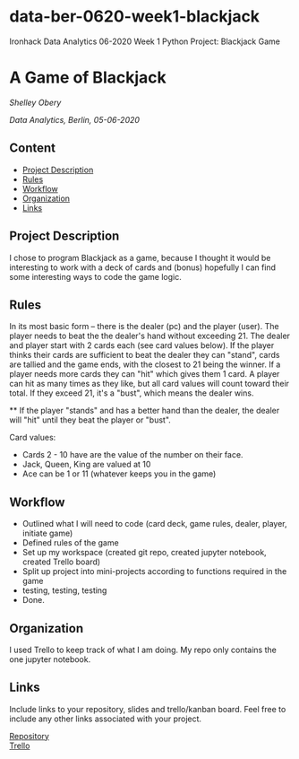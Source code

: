 # data-ber-0620-week1-blackjack
Ironhack Data Analytics 06-2020 Week 1 Python Project: Blackjack Game

# A Game of Blackjack
*Shelley Obery*

*Data Analytics, Berlin, 05-06-2020*

## Content
- [Project Description](#project-description)
- [Rules](#rules)
- [Workflow](#workflow)
- [Organization](#organization)
- [Links](#links)

## Project Description
I chose to program Blackjack as a game, because I thought it would be interesting to work with a deck of cards and (bonus) hopefully I can find some interesting ways to code the game logic.

## Rules
In its most basic form – there is the dealer (pc) and the player (user). The player needs to beat the the dealer's hand without exceeding 21. The dealer and player start with 2 cards each (see card values below). If the player thinks their cards are sufficient to beat the dealer they can "stand", cards are tallied and the game ends, with the closest to 21 being the winner. If a player needs more cards they can "hit" which gives them 1 card. A player can hit as many times as they like, but all card values will count toward their total. If they exceed 21, it's a "bust", which means the dealer wins.

** If the player "stands" and has a better hand than the dealer, the dealer will "hit" until they beat the player or "bust".

Card values:  
- Cards 2 - 10 have are the value of the number on their face.
- Jack, Queen, King are valued at 10
- Ace can be 1 or 11 (whatever keeps you in the game)
              
## Workflow
- Outlined what I will need to code (card deck, game rules, dealer, player, initiate game)
- Defined rules of the game
- Set up my workspace (created git repo, created jupyter notebook, created Trello board)
- Split up project into mini-projects according to functions required in the game
- testing, testing, testing
- Done.

## Organization
I used Trello to keep track of what I am doing. My repo only contains the one jupyter notebook.


## Links
Include links to your repository, slides and trello/kanban board. Feel free to include any other links associated with your project. 

[Repository](https://github.com/)   
[Trello](https://trello.com/en)  
